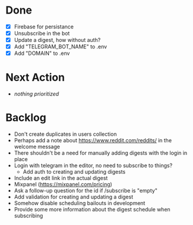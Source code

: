 # Done
- [x] Firebase for persistance
- [x] Unsubscribe in the bot
- [x] Update a digest, how without auth?
- [x] Add "TELEGRAM_BOT_NAME" to .env
- [x] Add "DOMAIN" to .env

# Next Action
- _nothing prioritized_

# Backlog
- Don't create duplicates in users collection
- Perhaps add a note about https://www.reddit.com/reddits/ in the welcome message
- There shouldn't be a need for manually adding digests with the login in place
- Login with telegram in the editor, no need to subscribe to things?
  - Add auth to creating and updating digests
- Include an edit link in the actual digest
- Mixpanel (https://mixpanel.com/pricing)
- Ask a follow-up question for the id if /subscribe is "empty"
- Add validation for creating and updating a digest
- Somehow disable scheduling bailouts in development
- Provide some more information about the digest schedule when subscribing

